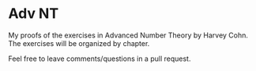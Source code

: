 # Adv NT

My proofs of the exercises in Advanced Number Theory by Harvey Cohn. The exercises will be organized by chapter.

Feel free to leave comments/questions in a pull request.
